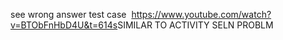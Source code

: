 see wrong answer test case
​
https://www.youtube.com/watch?v=BTObFnHbD4U&t=614s
​
SIMILAR TO ACTIVITY SELN PROBLM
​